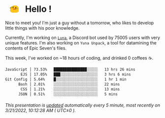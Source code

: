 <h1>   <img src="./spoink.gif" style="vertical-align:middle;" width="30px">   Hello ! </h1>

Nice to meet you! I'm just a guy without a tomorrow, who likes to develop little things with his poor knowledge.

Currently, I'm working on <a href='https://github.com/Asgarrrr/Luna'>`Luna`</a>, a Discord bot used by 75005 users with very unique features. I'm also working on `Yuna Unpack`, a tool for datamining the contents of Epic Seven's files.

This week, I've worked on ~18 hours of coding, and drinked 0 coffees ☕.

```
JavaScript │ 73.53%   ███████████████░░░░░   13 hrs 26 mins
       EJS │ 17.05%   ███░░░░░░░░░░░░░░░░░   3 hrs 6 mins
Git Config │ 5.64%    █░░░░░░░░░░░░░░░░░░░   1 hr 1 min
      Bash │ 2.01%    ░░░░░░░░░░░░░░░░░░░░   22 mins
       CSS │ 1.21%    ░░░░░░░░░░░░░░░░░░░░   13 mins
      JSON │ 0.51%    ░░░░░░░░░░░░░░░░░░░░   5 mins
```

###### This presentation is [updated](https://github.com/Asgarrrr) automatically every 5 minute, most recently on 3/21/2022, 10:12:28 AM ( UTC±0 ).